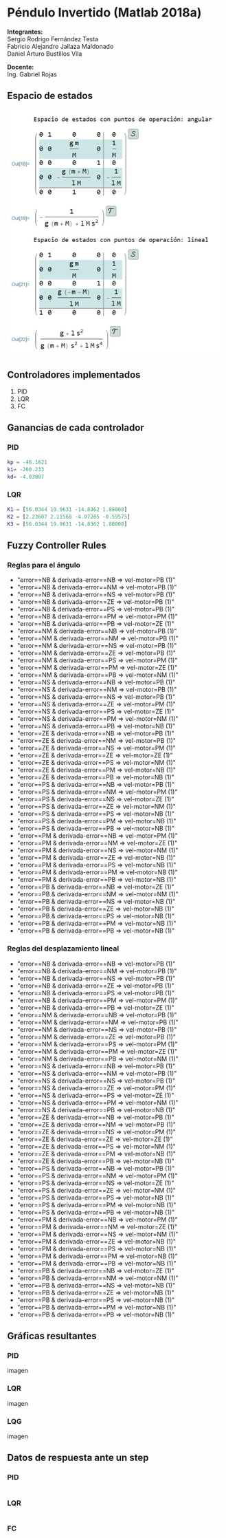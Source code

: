 # **Péndulo Invertido (Matlab 2018a)**

**Integrantes:**  
Sergio Rodrigo Fernández Testa  
Fabricio Alejandro Jallaza Maldonado  
Daniel Arturo Bustillos Vila

**Docente:**  
Ing. Gabriel Rojas

## **Espacio de estados**

![State Space](assets\StateSpace.png)

## **Controladores implementados**

1. PID
2. LQR
3. FC

## **Ganancias de cada controlador**

### **PID**

~~~matlab
kp = -46.1621
ki= -200.233
kd= -4.03087
~~~

### **LQR**

~~~matlab
K1 = [56.0344 19.9631 -14.8362 1.88008]
K2 = [2.23607 2.11568 -4.07205 -0.59575]
K3 = [56.0344 19.9631 -14.8362 1.88008]
~~~

## **Fuzzy Controller Rules**

### Reglas para el ángulo

* "error==NB & derivada-error==NB => vel-motor=PB (1)"
* "error==NB & derivada-error==NM => vel-motor=PB (1)"
* "error==NB & derivada-error==NS => vel-motor=PB (1)"
* "error==NB & derivada-error==ZE => vel-motor=PB (1)"
* "error==NB & derivada-error==PS => vel-motor=PB (1)"
* "error==NB & derivada-error==PM => vel-motor=PM (1)"
* "error==NB & derivada-error==PB => vel-motor=ZE (1)"
* "error==NM & derivada-error==NB => vel-motor=PB (1)"
* "error==NM & derivada-error==NM => vel-motor=PB (1)"
* "error==NM & derivada-error==NS => vel-motor=PB (1)"
* "error==NM & derivada-error==ZE => vel-motor=PB (1)"
* "error==NM & derivada-error==PS => vel-motor=PM (1)"
* "error==NM & derivada-error==PM => vel-motor=ZE (1)"
* "error==NM & derivada-error==PB => vel-motor=NM (1)"
* "error==NS & derivada-error==NB => vel-motor=PB (1)"
* "error==NS & derivada-error==NM => vel-motor=PB (1)"
* "error==NS & derivada-error==NS => vel-motor=PB (1)"
* "error==NS & derivada-error==ZE => vel-motor=PM (1)"
* "error==NS & derivada-error==PS => vel-motor=ZE (1)"
* "error==NS & derivada-error==PM => vel-motor=NM (1)"
* "error==NS & derivada-error==PB => vel-motor=NB (1)"
* "error==ZE & derivada-error==NB => vel-motor=PB (1)"
* "error==ZE & derivada-error==NM => vel-motor=PB (1)"
* "error==ZE & derivada-error==NS => vel-motor=PM (1)"
* "error==ZE & derivada-error==ZE => vel-motor=ZE (1)"
* "error==ZE & derivada-error==PS => vel-motor=NM (1)"
* "error==ZE & derivada-error==PM => vel-motor=NB (1)"
* "error==ZE & derivada-error==PB => vel-motor=NB (1)"
* "error==PS & derivada-error==NB => vel-motor=PB (1)"
* "error==PS & derivada-error==NM => vel-motor=PM (1)"
* "error==PS & derivada-error==NS => vel-motor=ZE (1)"
* "error==PS & derivada-error==ZE => vel-motor=NM (1)"
* "error==PS & derivada-error==PS => vel-motor=NB (1)"
* "error==PS & derivada-error==PM => vel-motor=NB (1)"
* "error==PS & derivada-error==PB => vel-motor=NB (1)"
* "error==PM & derivada-error==NB => vel-motor=PM (1)"
* "error==PM & derivada-error==NM => vel-motor=ZE (1)"
* "error==PM & derivada-error==NS => vel-motor=NM (1)"
* "error==PM & derivada-error==ZE => vel-motor=NB (1)"
* "error==PM & derivada-error==PS => vel-motor=NB (1)"
* "error==PM & derivada-error==PM => vel-motor=NB (1)"
* "error==PM & derivada-error==PB => vel-motor=NB (1)"
* "error==PB & derivada-error==NB => vel-motor=ZE (1)"
* "error==PB & derivada-error==NM => vel-motor=NM (1)"
* "error==PB & derivada-error==NS => vel-motor=NB (1)"
* "error==PB & derivada-error==ZE => vel-motor=NB (1)"
* "error==PB & derivada-error==PS => vel-motor=NB (1)"
* "error==PB & derivada-error==PM => vel-motor=NB (1)"
* "error==PB & derivada-error==PB => vel-motor=NB (1)"

### Reglas del desplazamiento lineal

* "error==NB & derivada-error==NB => vel-motor=PB (1)"
* "error==NB & derivada-error==NM => vel-motor=PB (1)"
* "error==NB & derivada-error==NS => vel-motor=PB (1)"
* "error==NB & derivada-error==ZE => vel-motor=PB (1)"
* "error==NB & derivada-error==PS => vel-motor=PB (1)"
* "error==NB & derivada-error==PM => vel-motor=PM (1)"
* "error==NB & derivada-error==PB => vel-motor=ZE (1)"
* "error==NM & derivada-error==NB => vel-motor=PB (1)"
* "error==NM & derivada-error==NM => vel-motor=PB (1)"
* "error==NM & derivada-error==NS => vel-motor=PB (1)"
* "error==NM & derivada-error==ZE => vel-motor=PB (1)"
* "error==NM & derivada-error==PS => vel-motor=PM (1)"
* "error==NM & derivada-error==PM => vel-motor=ZE (1)"
* "error==NM & derivada-error==PB => vel-motor=NM (1)"
* "error==NS & derivada-error==NB => vel-motor=PB (1)"
* "error==NS & derivada-error==NM => vel-motor=PB (1)"
* "error==NS & derivada-error==NS => vel-motor=PB (1)"
* "error==NS & derivada-error==ZE => vel-motor=PM (1)"
* "error==NS & derivada-error==PS => vel-motor=ZE (1)"
* "error==NS & derivada-error==PM => vel-motor=NM (1)"
* "error==NS & derivada-error==PB => vel-motor=NB (1)"
* "error==ZE & derivada-error==NB => vel-motor=PB (1)"
* "error==ZE & derivada-error==NM => vel-motor=PB (1)"
* "error==ZE & derivada-error==NS => vel-motor=PM (1)"
* "error==ZE & derivada-error==ZE => vel-motor=ZE (1)"
* "error==ZE & derivada-error==PS => vel-motor=NM (1)"
* "error==ZE & derivada-error==PM => vel-motor=NB (1)"
* "error==ZE & derivada-error==PB => vel-motor=NB (1)"
* "error==PS & derivada-error==NB => vel-motor=PB (1)"
* "error==PS & derivada-error==NM => vel-motor=PM (1)"
* "error==PS & derivada-error==NS => vel-motor=ZE (1)"
* "error==PS & derivada-error==ZE => vel-motor=NM (1)"
* "error==PS & derivada-error==PS => vel-motor=NB (1)"
* "error==PS & derivada-error==PM => vel-motor=NB (1)"
* "error==PS & derivada-error==PB => vel-motor=NB (1)"
* "error==PM & derivada-error==NB => vel-motor=PM (1)"
* "error==PM & derivada-error==NM => vel-motor=ZE (1)"
* "error==PM & derivada-error==NS => vel-motor=NM (1)"
* "error==PM & derivada-error==ZE => vel-motor=NB (1)"
* "error==PM & derivada-error==PS => vel-motor=NB (1)"
* "error==PM & derivada-error==PM => vel-motor=NB (1)"
* "error==PM & derivada-error==PB => vel-motor=NB (1)"
* "error==PB & derivada-error==NB => vel-motor=ZE (1)"
* "error==PB & derivada-error==NM => vel-motor=NM (1)"
* "error==PB & derivada-error==NS => vel-motor=NB (1)"
* "error==PB & derivada-error==ZE => vel-motor=NB (1)"
* "error==PB & derivada-error==PS => vel-motor=NB (1)"
* "error==PB & derivada-error==PM => vel-motor=NB (1)"
* "error==PB & derivada-error==PB => vel-motor=NB (1)"
## **Gráficas resultantes**

### **PID**

imagen

### **LQR**

imagen

### **LQG**

imagen

## **Datos de respuesta ante un step**

### **PID**

~~~matlab

~~~

### **LQR**

~~~matlab

~~~

### **FC**

~~~matlab

~~~
